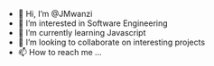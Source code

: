 - 👋 Hi, I’m @JMwanzi
- 👀 I’m interested in Software Engineering
- 🌱 I’m currently learning Javascript
- 💞️ I’m looking to collaborate on interesting projects
- 📫 How to reach me ...

<!---
JMwanzi/JMwanzi is a ✨ special ✨ repository because its `README.md` (this file) appears on your GitHub profile.
You can click the Preview link to take a look at your changes.
--->
